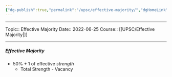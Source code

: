 ```yaml
---
{"dg-publish":true,"permalink":"/upsc/effective-majority/","dgHomeLink":true,"dgPassFrontmatter":false}
---
```


----
Topic:: Effective Majority
Date:: 2022-06-25
Course:: [[UPSC/Effective Majority|]] 

----
##### Effective Majority 
- $50\%+1$ of effective _strength_
	- Total Strength - Vacancy 



